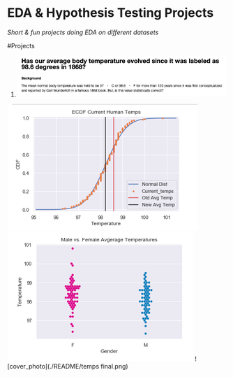 # EDA & Hypothesis Testing Projects

*Short &amp; fun projects doing EDA on different datasets*

#Projects

1. ![cover_photo](./README/temps_intro.png)

![cover_photo](./README/temps_chart.png)
![cover_photo](./README/temps_diffmf2.png)
![cover_photo](./README/temps final.png)
